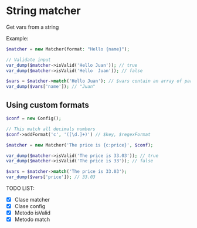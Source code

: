 # String matcher

Get vars from a string

Example:
```php
$matcher = new Matcher(format: "Hello {name}");

// Validate input
var_dump($matcher->isValid('Hello Juan')); // true
var_dump($matcher->isValid('Hello  Juan')); // false

$vars = $matcher->match('Hello Juan'); // $vars contain an array of parameters
var_dump($vars['name']); // "Juan"
```

## Using custom formats

```php
$conf = new Config();

// This match all decimals numbers
$conf->addFormat('c', '([\d.]+)') // $key, $regexFormat

$matcher = new Matcher('The price is {c:price}', $conf);

var_dump($matcher->isValid('The price is 33.03')); // true
var_dump($matcher->isValid('The price is 33')); // false

$vars = $matcher->match('The price is 33.03');
var_dump($vars['price']); // 33.03
```

TODO LIST:

- [x] Clase matcher
- [x] Clase config
- [x] Metodo isValid
- [x] Metodo match
